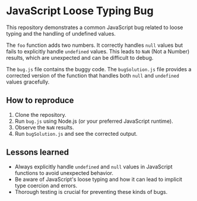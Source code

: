 # JavaScript Loose Typing Bug

This repository demonstrates a common JavaScript bug related to loose typing and the handling of undefined values.

The `foo` function adds two numbers. It correctly handles `null` values but fails to explicitly handle `undefined` values. This leads to `NaN` (Not a Number) results, which are unexpected and can be difficult to debug.

The `bug.js` file contains the buggy code. The `bugSolution.js` file provides a corrected version of the function that handles both `null` and `undefined` values gracefully.

## How to reproduce

1. Clone the repository.
2. Run `bug.js` using Node.js (or your preferred JavaScript runtime).
3. Observe the `NaN` results.
4. Run `bugSolution.js` and see the corrected output.

## Lessons learned

* Always explicitly handle `undefined` and `null` values in JavaScript functions to avoid unexpected behavior.
* Be aware of JavaScript's loose typing and how it can lead to implicit type coercion and errors.
* Thorough testing is crucial for preventing these kinds of bugs.